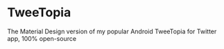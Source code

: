 # TweeTopia
The Material Design version of my popular Android TweeTopia for Twitter app, 100% open-source
